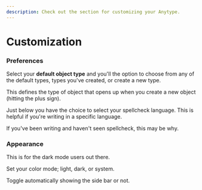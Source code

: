 ```yaml
---
description: Check out the section for customizing your Anytype.
---
```


# Customization

### Preferences

Select your **default object type** and you'll the option to choose from any of the default types, types you've created, or create a new type.&#x20;

This defines the type of object that opens up when you create a new object (hitting the plus sign).

Just below you have the choice to select your spellcheck language. This is helpful if you're writing in a specific language.&#x20;

If you've been writing and haven't seen spellcheck, this may be why.&#x20;

### Appearance

This is for the dark mode users out there.

Set your color mode; light, dark, or system.&#x20;

Toggle automatically showing the side bar or not.
